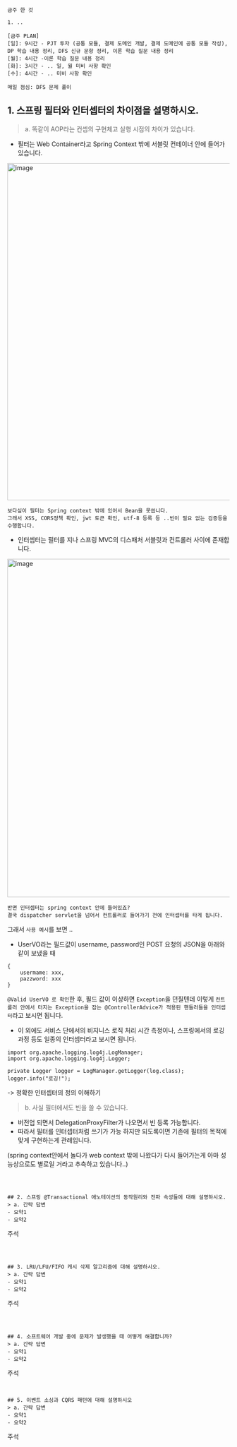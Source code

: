 ```
금주 한 것

1. ..

```


```
[금주 PLAN]
[일]: 9시간 - PJT 투자 (공통 모듈, 결제 도메인 개발, 결제 도메인에 공통 모듈 작성), DP 학습 내용 정리, DFS 신규 문항 정리, 이론 학습 질문 내용 정리
[월]: 4시간 -이론 학습 질문 내용 정리
[화]: 3시간 - .. 일, 월 미비 사항 확인
[수]: 4시간 - .. 미비 사항 확인

매일 점심: DFS 문제 풀이
```

## 1. 스프링 필터와 인터셉터의 차이점을 설명하시오.
> a. 똑같이 AOP라는 컨셉의 구현체고 실행 시점의 차이가 있습니다.
- 필터는 Web Container라고 Spring Context 밖에 서블릿 컨테이너 안에 들어가 있습니다.
<img width="764" alt="image" src="https://github.com/chanHyeoks-kingdom/f-lab-history/assets/68278903/f2a7ed78-ad24-4f86-99d2-2099ea5433f1">

```
보다싶이 필터는 Spring context 밖에 있어서 Bean을 못씁니다.
그래서 XSS, CORS정책 확인, jwt 토큰 확인, utf-8 등록 등 ..빈이 필요 없는 검증등을 수행합니다.
```

- 인터셉터는 필터를 지나 스프링 MVC의 디스패처 서블릿과 컨트롤러 사이에 존재합니다.
<img width="767" alt="image" src="https://github.com/chanHyeoks-kingdom/f-lab-history/assets/68278903/3cb9a9df-aa25-480d-a8ab-bfedfe1cbac4">

```
반면 인터셉터는 spring context 안에 들어있죠?
결국 dispatcher servlet을 넘어서 컨트롤러로 들어가기 전에 인터셉터를 타게 됩니다.
```

그래서 `사용 예시`를 보면 ..
- UserVO라는 필드값이 username, password인 POST 요청의 JSON을 아래와 같이 보냈을 때

```
{
	usermame: xxx,
	pazzword: xxx
}
```

`@Valid UserVO 로 확인`한 후, 필드 값이 이상하면 `Exception`을 던질텐데
이렇게 `컨트롤러 안에서 터지는 Exception을 잡는 @ControllerAdvice가 적용된 핸들러들을 인터셉터`라고 보시면 됩니다.



- 이 외에도 서비스 단에서의 비지니스 로직 처리 시간 측정이나, 스프링에서의 로깅 과정 등도 일종의 인터셉터라고 보시면 됩니다.
```
import org.apache.logging.log4j.LogManager;
import org.apache.logging.log4j.Logger;

private Logger logger = LogManager.getLogger(log.class);
logger.info("로깅!");
```
-> 정확한 인터셉터의 정의 이해하기

> b. 사실 필터에서도 빈을 쓸 수 있습니다.

- 버전업 되면서 DelegationProxyFilter가 나오면서 빈 등록 가능합니다.
- 따라서 필터를 인터셉터처럼 쓰기가 가능 하지만 되도록이면 기존에 필터의 목적에 맞게 구현하는게 관례입니다.

(spring context안에서 놀다가 web context 밖에 나왔다가 다시 들어가는게 아마 성능상으로도 별로일 거라고 추측하고 있습니다..)

```



## 2. 스프링 @Transactional 애노테이션의 동작원리와 전파 속성들에 대해 설명하시오.
> a. 간략 답변
- 요약1
- 요약2
```
주석
```



## 3. LRU/LFU/FIFO 캐시 삭제 알고리즘에 대해 설명하시오.
> a. 간략 답변
- 요약1
- 요약2
```
주석
```



## 4. 소프트웨어 개발 중에 문제가 발생했을 때 어떻게 해결합니까?
> a. 간략 답변
- 요약1
- 요약2
```
주석
```


## 5. 이벤트 소싱과 CQRS 패턴에 대해 설명하시오
> a. 간략 답변
- 요약1
- 요약2
```
주석
```

